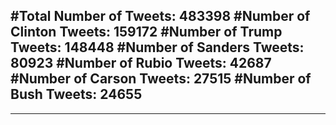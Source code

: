 #Total Number of Tweets: 483398 
#Number of Clinton Tweets: 159172
#Number of Trump Tweets: 148448
#Number of Sanders Tweets: 80923
#Number of Rubio Tweets: 42687
#Number of Carson Tweets: 27515
#Number of Bush Tweets: 24655
---
---
